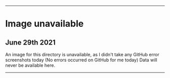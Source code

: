 
***

# Image unavailable

## June 29th 2021

An image for this directory is unavailable, as I didn't take any GitHub error screenshots today (No errors occurred on GitHub for me today) Data will never be available here.

***
